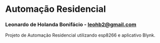 # Automação Residencial
### Leonardo de Holanda Bonifácio - leohb2@gmail.com

Projeto de Automação Residencial utilizando esp8266 e aplicativo Blynk.
